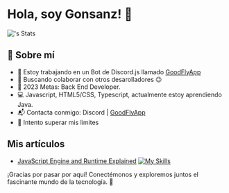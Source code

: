 # Hola, soy Gonsanz! 👋

![<username>'s Stats](https://github-readme-stats.vercel.app/api?username=<username>&theme=vue-dark&show_icons=true&hide_border=true&count_private=true)

## 🚀 Sobre mí

-    🔭 Estoy trabajando en un Bot de Discord.js llamado <a href="https://goodflyapp.com/">GoodFlyApp</a>
-    👯 Buscando colaborar con otros desarolladores 😉
-    🥅 2023 Metas: Back End Developer.
-	 💻 Javascript, HTML5/CSS, Typescript, actualmente estoy aprendiendo Java.
-    📬 Contacta conmigo: Discord | <a href="https://instagram.com/goodfly.ar">GoodFlyApp</a>
-    🧗 Intento superar mis limites



## Mis artículos
- [JavaScript Engine and Runtime Explained](https://www.freecodecamp.org/news/javascript-engine-and-runtime-explained/)
[![My Skills](https://skillicons.dev/icons?i=js,html,css,wasm)](https://skillicons.dev)


¡Gracias por pasar por aquí! Conectémonos y exploremos juntos el fascinante mundo de la tecnología. 🚀
